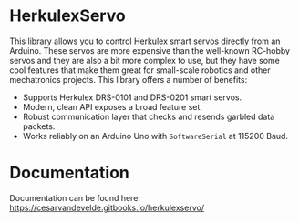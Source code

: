 # HerkulexServo
This library allows you to control [Herkulex][herkulex] smart servos directly
from an Arduino. These servos are more expensive than the well-known RC-hobby
servos and they are also a bit more complex to use, but they have some cool
features that make them great for small-scale robotics and other mechatronics
projects. This library offers a number of benefits:

- Supports Herkulex DRS-0101 and DRS-0201 smart servos.
- Modern, clean API exposes a broad feature set.
- Robust communication layer that checks and resends garbled data packets.
- Works reliably on an Arduino Uno with `SoftwareSerial` at 115200 Baud.

# Documentation
Documentation can be found here: https://cesarvandevelde.gitbooks.io/herkulexservo/

[herkulex]: http://www.dongburobot.com/jsp/cms/view.jsp?code=100788
